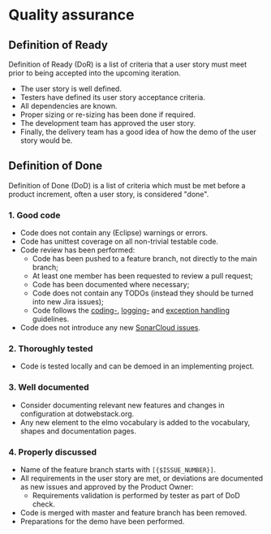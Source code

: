# Quality assurance

## Definition of Ready

Definition of Ready (DoR) is a list of criteria that a user story must meet prior to being accepted into the upcoming iteration.

* The user story is well defined.
* Testers have defined its user story acceptance criteria.
* All dependencies are known.
* Proper sizing or re-sizing has been done if required.
* The development team has approved the user story.
* Finally, the delivery team has a good idea of how the demo of the user story would be.

## Definition of Done

Definition of Done (DoD) is a list of criteria which must be met before a product increment, often a user story, is considered "done".

### 1. Good code

* Code does not contain any (Eclipse) warnings or errors.
* Code has unittest coverage on all non-trivial testable code.
* Code review has been performed:
  * Code has been pushed to a feature branch, not directly to the main branch;
  * At least one member has been requested to review a pull request;
  * Code has been documented where necessary;
  * Code does not contain any TODOs (instead they should be turned into new Jira issues);
  * Code follows the [coding-](./qa/coding.md), [logging-](./qa/logging.md) and [exception handling](./qa/exception-handling.md) guidelines.
* Code does not introduce any new [SonarCloud issues][1].

### 2. Thoroughly tested

* Code is tested locally and can be demoed in an implementing project.


### 3. Well documented
* Consider documenting relevant new features and changes in configuration at dotwebstack.org.
* Any new element to the elmo vocabulary is added to the vocabulary, shapes and documentation pages.

### 4. Properly discussed

* Name of the feature branch starts with `[{$ISSUE_NUMBER}]`.
* All requirements in the user story are met, or deviations are documented as new issues and approved by the Product Owner:
  * Requirements validation is performed by tester as part of DoD check.
* Code is merged with master and feature branch has been removed.
* Preparations for the demo have been performed.

[1]: https://sonarcloud.io/organizations/dotwebstack/projects
